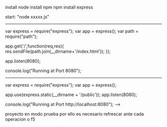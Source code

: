 install node
install npm
npm install express

start: "node xxxxx.js"

---------------------------------------

var express = require("express");
var app     = express();
var path    = require("path");


app.get('/',function(req,res){
  res.sendFile(path.join(__dirname+'/index.html'));
});

app.listen(8080);



console.log("Running at Port 8080");

--------------------------------------------------

var express = require("express");
var app     = express();

app.use(express.static(__dirname + '/public'));
app.listen(8080);

console.log("Running at Port http://localhost:8080"); -->


proyecto en modo prueba por ello es necesario refrescar ante cada operacion o f5